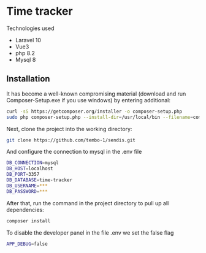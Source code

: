 # Time tracker

Technologies used
- Laravel 10
- Vue3
- php 8.2
- Mysql 8

## Installation

It has become a well-known compromising material (download and run Composer-Setup.exe if you use windows) by entering additional:

```sh
curl -sS https://getcomposer.org/installer -o composer-setup.php
sudo php composer-setup.php --install-dir=/usr/local/bin --filename=composer
```

Next, clone the project into the working directory:

```sh
git clone https://github.com/tembo-1/sendis.git
```

And configure the connection to mysql in the .env file

```sh
DB_CONNECTION=mysql
DB_HOST=localhost
DB_PORT=3357
DB_DATABASE=time-tracker
DB_USERNAME=***
DB_PASSWORD=***
```

After that, run the command in the project directory to pull up all dependencies:

```sh
composer install
```

To disable the developer panel in the file .env we set the false flag

```sh
APP_DEBUG=false
```
